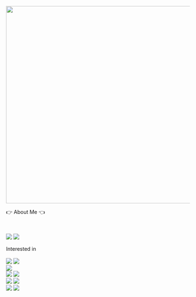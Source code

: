 <div align="center">
  <img src="https://github.com/user-attachments/assets/974fbe59-109f-47b1-97cf-7e16da23c40d" width="1080" height="540"/>
</div>
 
👉 About Me 👈

<br/>

<p>
  <a href="https://5kiran.tistory.com/" target="_blank"><img src="https://img.shields.io/badge/BLOG-282828?style=flat-square&logo=Tistory&logoColor=white"/></a>
  <a href="mailto:dhrlfghks01@gmail.com" target="_blank"><img src="https://img.shields.io/badge/dhrlfghks01@gmail.com-EA4335?style=flat-square&logo=Gmail&logoColor=white"/></a>
</p>

Interested in 
 <br><br>
 <img src="https://img.shields.io/badge/javascript-%23F7DF1E.svg?&style=for-the-badge&logo=javascript&logoColor=black" />
 <img src="https://img.shields.io/badge/typescript-%233178C6.svg?&style=for-the-badge&logo=typescript&logoColor=white" />
  <br>
  <img src="https://img.shields.io/badge/node.js-%23339933.svg?&style=for-the-badge&logo=node.js&logoColor=white" />
  <br>
  <img src="https://img.shields.io/badge/express-%23000000.svg?&style=for-the-badge&logo=express&logoColor=white" />
  <img src="https://img.shields.io/badge/nestjs-%23E0234E.svg?&style=for-the-badge&logo=nestjs&logoColor=white" />
 <br>
  <img src="https://img.shields.io/badge/mysql-%234479A1.svg?&style=for-the-badge&logo=mysql&logoColor=white" />
  <img src="https://img.shields.io/badge/postgresql-%23336791.svg?&style=for-the-badge&logo=postgresql&logoColor=white" />
 <br>
  <img src="https://img.shields.io/badge/docker-%232496ED.svg?&style=for-the-badge&logo=docker&logoColor=white" />
  <img src="https://img.shields.io/badge/kubernetes-%23326CE5.svg?&style=for-the-badge&logo=kubernetes&logoColor=white" />
  
  



</div>
